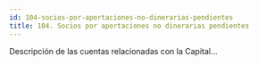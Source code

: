 ```yaml
---
id: 104-socios-por-aportaciones-no-dinerarias-pendientes
title: 104. Socios por aportaciones no dinerarias pendientes
---
```

Descripción de las cuentas relacionadas con la Capital...
